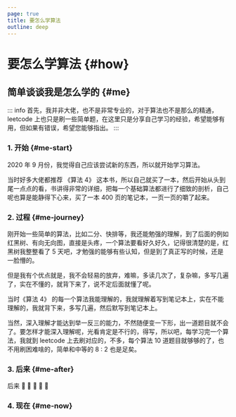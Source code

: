 ```yaml
---
page: true
title: 要怎么学算法
outline: deep
---
```


# 要怎么学算法 {#how}

## 简单谈谈我是怎么学的 {#me}

::: info
首先，我并非大佬，也不是非常专业的，对于算法也不是那么的精通， leetcode 上也只是刷一些简单题，在这里只是分享自己学习的经验，希望能够有用，但如果有错误，希望您能够指出。
:::

### 1. 开始 {#me-start}

2020 年 9 月份，我觉得自己应该尝试新的东西，所以就开始学习算法。

当时好多大佬都推荐 《算法 4》 这本书，所以自己就买了一本，然后开始从头到尾一点点的看，书讲得非常的详细，把每一个基础算法都进行了细致的剖析，自己呢也算是能静得下心来，买了一本 400 页的笔记本，一页一页的嚼了起来。

### 2. 过程 {#me-journey}

刚开始一些简单的算法，比如二分、快排等，我还能勉强的理解，到了后面的例如 红黑树、有向无向图，直接是头疼，一个算法要看好久好久，记得很清楚的是，红黑树我整整看了 5 天吧，才勉强的能够有些认知，但是到了真正写的时候，还是一脸懵的。

但是我有个优点就是，我不会轻易的放弃，难嘛，多读几次了，复杂嘛，多写几遍了，实在不懂的，就背下来了，说不定后面就懂了呢。

当时《算法 4》 的每一个算法我能理解的，我就理解着写到笔记本上，实在不能理解的，我就背下来，多写几遍，然后默写到笔记本上。

当然，深入理解才能达到举一反三的能力，不然随便变一下形，出一道题目就不会了。要怎样才能深入理解呢，光看肯定是不行的，得写，所以吧，每学习完一个算法，我就到 leetcode 上去刷对应的，不多，每个算法 10 道题目就够够的了，也不用刷困难啥的，简单和中等的 8 : 2 也是足矣。

### 3. 后来 {#me-after}

后来 :flight_departure: :flight_departure: :flight_departure: :flight_departure: :flight_departure:

### 4. 现在 {#me-now}
